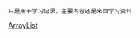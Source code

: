 
	只是用于学习记录，主要内容还是来自学习资料


[ArrayList](https://github.com/yangkun19921001/Blog/blob/master/%E7%AC%94%E8%AF%95%E9%9D%A2%E8%AF%95/Android%E9%AB%98%E7%BA%A7%E5%B7%A5%E7%A8%8B%E5%B8%88%E9%9D%A2%E8%AF%95%E5%BF%85%E5%A4%87/Java/%E5%AE%B9%E5%99%A8/ArrayList.md)

